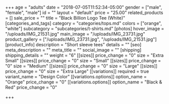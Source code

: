 +++
age = "adults"
date = "2018-07-05T11:52:34-05:00"
gender = ["male", "female", "male"]
id = ""
layout = "default"
price = "25.00"
related_products = []
sale_price = ""
title = "Black Billion Logo Tee (White)"
[categories_and_tags]
category = "categories/tops.md"
colors = ["orange", "white"]
subcategory = "subcategories/t-shirts.md"
[photos]
hover_image = "/uploads/IMG_21531.jpg"
main_image = "/uploads/IMG_23731.jpg"
product_gallery = ["/uploads/IMG_23731.jpg", "/uploads/IMG_21531.jpg"]
[product_info]
description = "Short sleeve tees"
details = ""
[seo]
meta_description = ""
meta_title = ""
social_image = ""
[shipping]
shipping_details = ""
weight = "6"
[[sizes]]
price_change = "0"
size = "Extra Small"
[[sizes]]
price_change = "0"
size = "Small"
[[sizes]]
price_change = "0"
size = "Medium"
[[sizes]]
price_change = "0"
size = "Large"
[[sizes]]
price_change = "0"
size = "Extra Large"
[[variations]]
required = true
variant_name = "Design Color"
[[variations.options]]
option_name = "Orange"
price_change = "0"
[[variations.options]]
option_name = "Black & Red"
price_change = "0"

+++

